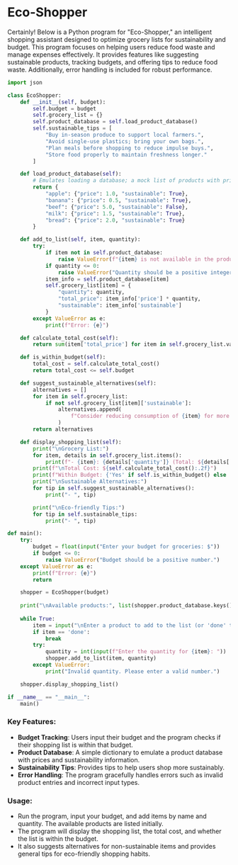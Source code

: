 # Eco-Shopper

Certainly! Below is a Python program for "Eco-Shopper," an intelligent shopping assistant designed to optimize grocery lists for sustainability and budget. This program focuses on helping users reduce food waste and manage expenses effectively. It provides features like suggesting sustainable products, tracking budgets, and offering tips to reduce food waste. Additionally, error handling is included for robust performance.

```python
import json

class EcoShopper:
    def __init__(self, budget):
        self.budget = budget
        self.grocery_list = {}
        self.product_database = self.load_product_database()
        self.sustainable_tips = [
            "Buy in-season produce to support local farmers.",
            "Avoid single-use plastics; bring your own bags.",
            "Plan meals before shopping to reduce impulse buys.",
            "Store food properly to maintain freshness longer."
        ]

    def load_product_database(self):
        # Emulates loading a database; a mock list of products with prices and sustainability scores
        return {
            "apple": {"price": 1.0, "sustainable": True},
            "banana": {"price": 0.5, "sustainable": True},
            "beef": {"price": 5.0, "sustainable": False},
            "milk": {"price": 1.5, "sustainable": True},
            "bread": {"price": 2.0, "sustainable": True}
        }

    def add_to_list(self, item, quantity):
        try:
            if item not in self.product_database:
                raise ValueError(f"{item} is not available in the product database.")
            if quantity <= 0:
                raise ValueError("Quantity should be a positive integer.")
            item_info = self.product_database[item]
            self.grocery_list[item] = {
                "quantity": quantity,
                "total_price": item_info['price'] * quantity,
                "sustainable": item_info['sustainable']
            }
        except ValueError as e:
            print(f"Error: {e}")

    def calculate_total_cost(self):
        return sum(item['total_price'] for item in self.grocery_list.values())

    def is_within_budget(self):
        total_cost = self.calculate_total_cost()
        return total_cost <= self.budget

    def suggest_sustainable_alternatives(self):
        alternatives = []
        for item in self.grocery_list:
            if not self.grocery_list[item]['sustainable']:
                alternatives.append(
                    f"Consider reducing consumption of {item} for more sustainable options."
                )
        return alternatives

    def display_shopping_list(self):
        print("\nGrocery List:")
        for item, details in self.grocery_list.items():
            print(f"- {item}: {details['quantity']} (Total: ${details['total_price']:.2f})")
        print(f"\nTotal Cost: ${self.calculate_total_cost():.2f}")
        print(f"Within Budget: {'Yes' if self.is_within_budget() else 'No'}")
        print("\nSustainable Alternatives:")
        for tip in self.suggest_sustainable_alternatives():
            print("- ", tip)

        print("\nEco-friendly Tips:")
        for tip in self.sustainable_tips:
            print("- ", tip)

def main():
    try:
        budget = float(input("Enter your budget for groceries: $"))
        if budget <= 0:
            raise ValueError("Budget should be a positive number.")
    except ValueError as e:
        print(f"Error: {e}")
        return

    shopper = EcoShopper(budget)
    
    print("\nAvailable products:", list(shopper.product_database.keys()))
    
    while True:
        item = input("\nEnter a product to add to the list (or 'done' to finish): ").lower()
        if item == 'done':
            break
        try:
            quantity = int(input(f"Enter the quantity for {item}: "))
            shopper.add_to_list(item, quantity)
        except ValueError:
            print("Invalid quantity. Please enter a valid number.")

    shopper.display_shopping_list()

if __name__ == "__main__":
    main()
```

### Key Features:
- **Budget Tracking**: Users input their budget and the program checks if their shopping list is within that budget.
- **Product Database**: A simple dictionary to emulate a product database with prices and sustainability information.
- **Sustainability Tips**: Provides tips to help users shop more sustainably.
- **Error Handling**: The program gracefully handles errors such as invalid product entries and incorrect input types.

### Usage:
- Run the program, input your budget, and add items by name and quantity. The available products are listed initially.
- The program will display the shopping list, the total cost, and whether the list is within the budget.
- It also suggests alternatives for non-sustainable items and provides general tips for eco-friendly shopping habits.
